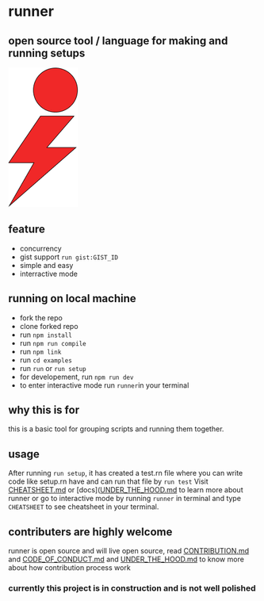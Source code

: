 # runner

## open source tool / language for making and running setups

![alt text](https://github.com/tanay-pingalkar/runner/blob/master/Frame%201.png)

## feature

- concurrency
- gist support `run gist:GIST_ID`
- simple and easy
- interractive mode

## running on local machine

- fork the repo
- clone forked repo
- run `npm install`
- run `npm run compile`
- run `npm link`
- run `cd examples`
- run `run` or `run setup`
- for developement, run `npm run dev`
- to enter interactive mode run `runner`in your terminal

## why this is for

this is a basic tool for grouping scripts and running them together.

## usage

After running `run setup`, it has created a test.rn file where you can write code like setup.rn have and can run that file by `run test`
Visit [CHEATSHEET.md](https://github.com/tanay-pingalkar/runner/blob/beta/CHEATSHEET.md) or [docs]([UNDER_THE_HOOD.md](https://github.com/tanay-pingalkar/runner/blob/Docs/docs/) to learn more about runner or go to interactive mode by running `runner` in terminal and type `CHEATSHEET` to see cheatsheet in your terminal.

## contributers are highly welcome
runner is open source and will live open source, 
read  [CONTRIBUTION.md](https://github.com/tanay-pingalkar/runner/blob/Docs/docs/CHEATSHEET.md) and  [CODE_OF_CONDUCT.md](https://github.com/tanay-pingalkar/runner/blob/beta/CODE_OF_CONDUCT.md) and [UNDER_THE_HOOD.md](https://github.com/tanay-pingalkar/runner/blob/Docs/docs/UNDER_THE_HOOD.md) to know more about how contribution process work

### currently this project is in construction and is not well polished
